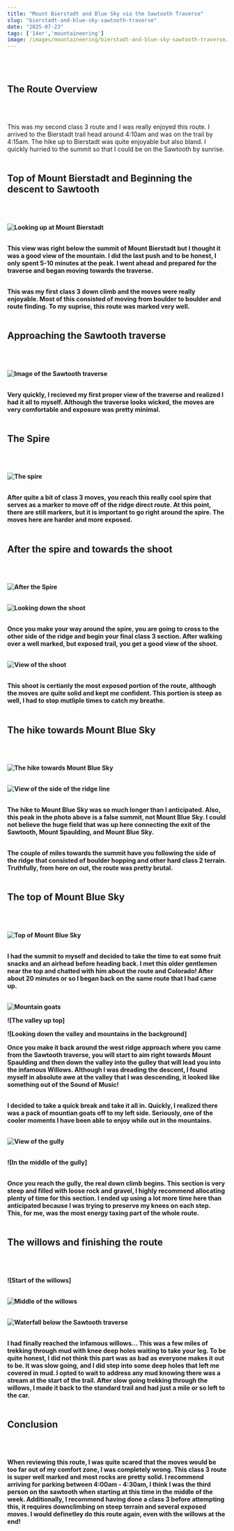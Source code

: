 ```yaml
---
title: "Mount Bierstadt and Blue Sky via the Sawtooth Traverse"
slug: "bierstadt-and-blue-sky-sawtooth-traverse"
date: "2025-07-23"
tags: ['14er','mountaineering']
image: /images/mountaineering/bierstadt-and-blue-sky-sawtooth-traverse/sawtooth-traverse-cover-photo.jpg
---
```


<br></br>
## **The Route Overview**
<br></br>

This was my second class 3 route and I was really enjoyed this route. I arrived to the Bierstadt trail head around 4:10am and was on the trail by 4:15am. The hike up to Bierstadt was quite enjoyable but also bland. I quickly hurried to the summit so that I could be on the Sawtooth by sunrise. 
<br></br>

<h2><b>Top of Mount Bierstadt and Beginning the descent to Sawtooth<b></h2>
<br></br>

![Looking up at Mount Bierstadt]( /images/mountaineering/bierstadt-and-blue-sky-sawtooth-traverse/last-push-up-bierstadt.jpg )
<br></br>

This view was right below the summit of Mount Bierstadt but I thought it was a good view of the mountain. I did the last push and to be honest, I only spent 5-10 minutes at the peak. I went ahead and prepared for the traverse and began moving towards the traverse.
<br></br>

This was my first class 3 down climb and the moves were really enjoyable. Most of this consisted of moving from boulder to boulder and route finding. To my suprise, this route was marked very well. 
<br></br>

## **Approaching the Sawtooth traverse**
<br></br>

![Image of the Sawtooth traverse]( /images/mountaineering/bierstadt-and-blue-sky-sawtooth-traverse/looking-across-the-traverse.jpg )
<br></br>

Very quickly, I recieved my first proper view of the traverse and realized I had it all to myself. Although the traverse looks wicked, the moves are very comfortable and exposure was pretty minimal.
<br></br>

## **The Spire**
<br></br>

![The spire]( /images/mountaineering/bierstadt-and-blue-sky-sawtooth-traverse/spire-on-the-traverse.jpg )
<br></br>

After quite a bit of class 3 moves, you reach this really cool spire that serves as a marker to move off of the ridge direct route. At this point, there are still markers, but it is important to go right around the spire. The moves here are harder and more exposed.
<br></br>

## **After the spire and towards the shoot**
<br></br>

![After the Spire]( /images/mountaineering/bierstadt-and-blue-sky-sawtooth-traverse/after-the-spire.jpg )
<br></br>

![Looking down the shoot]( /images/mountaineering/bierstadt-and-blue-sky-sawtooth-traverse/looking-back-at-the-traverse.jpg )
<br></br>

Once you make your way around the spire, you are going to cross to the other side of the ridge and begin your final class 3 section. After walking over a well marked, but exposed trail, you get a good view of the shoot.
<br></br>

![View of the shoot]( /images/mountaineering/bierstadt-and-blue-sky-sawtooth-traverse/looking-up-the-last-shoot.jpg )
<br></br>

This shoot is certianly the most exposed portion of the route, although the moves are quite solid and kept me confident. This portion is steep as well, I had to stop mutliple times to catch my breathe. 
<br></br>

## **The hike towards Mount Blue Sky**
<br></br>

![The hike towards Mount Blue Sky]( /images/mountaineering/bierstadt-and-blue-sky-sawtooth-traverse/heading-towards-blue-sky.jpg )
<br></br>

![View of the side of the ridge line]( /images/mountaineering/bierstadt-and-blue-sky-sawtooth-traverse/ridge-route-towards-blue-sky.jpg )
<br></br>

The hike to Mount Blue Sky was so much longer than I anticipated. Also, this peak in the photo above is a false summit, not Mount Blue Sky. I could not believe the huge field that was up here connecting the exit of the Sawtooth, Mount Spaulding, and Mount Blue Sky. 
<br></br>

The couple of miles towards the summit have you following the side of the ridge that consisted of boulder hopping and other hard class 2 terrain. Truthfully, from here on out, the route was pretty brutal. 
<br></br>

## **The top of Mount Blue Sky**
<br></br>

![Top of Mount Blue Sky]( /images/mountaineering/bierstadt-and-blue-sky-sawtooth-traverse/on-top-of-blue-sky.jpg )
<br></br>

I had the summit to myself and decided to take the time to eat some fruit snacks and an airhead before heading back. I met this older gentlemen near the top and chatted with him about the route and Colorado! After about 20 minutes or so I began back on the same route that I had came up.
<br></br>

![Mountain goats]( /images/mountaineering/bierstadt-and-blue-sky-sawtooth-traverse/ )

![The valley up top]

![Looking down the valley and mountains in the background]

Once you make it back around the west ridge approach where you came from the Sawtooth traverse, you will start to aim right towards Mount Spaulding and then down the valley into the gulley that will lead you into the infamous Willows. Although I was dreading the descent, I found myself in absolute awe at the valley that I was descending, it looked like something out of the Sound of Music!
<br></br>

I decided to take a quick break and take it all in. Quickly, I realized there was a pack of mountian goats off to my left side. Seriously, one of the cooler moments I have been able to enjoy while out in the mountains. 
<br></br>

![View of the gully]( /images/mountaineering/bierstadt-and-blue-sky-sawtooth-traverse/looking-down-the-gully.jpg )
<br></br>

![In the middle of the gully]
<br></br>

Once you reach the gully, the real down climb begins. This section is very steep and filled with loose rock and gravel, I highly recommend allocating plenty of time for this section. I ended up using a lot more time here than anticipated because I was trying to preserve my knees on each step. This, for me, was the most energy taxing part of the whole route.
<br></br>

## **The willows and finishing the route**
<br></br>

![Start of the willows]
<br></br>

![Middle of the willows]( /images/mountaineering/bierstadt-and-blue-sky-sawtooth-traverse/middle-of-the-willows.jpg )
<br></br>

![Waterfall below the Sawtooth traverse]( /images/mountaineering/bierstadt-and-blue-sky-sawtooth-traverse/waterfall-below-the-traverse.jpg )
<br></br>

I had finally reached the infamous willows... This was a few miles of trekking through mud with knee deep holes waiting to take your leg. To be quite honest, I did not think this part was as bad as everyone makes it out to be. It was slow going, and I did step into some deep holes that left me covered in mud. I opted to wait to address any mud knowing there was a stream at the start of the trail. After slow going trekking through the willows, I made it back to the standard trail and had just a mile or so left to the car.
<br></br>

## **Conclusion**
<br></br>

When reviewing this route, I was quite scared that the moves would be too far out of my comfort zone, I was completely wrong. This class 3 route is super well marked and most rocks are pretty solid. I recommend arriving for parking between 4:00am - 4:30am, I think I was the third person on the sawtooth when starting at this time in the middle of the week. Additionally, I recommend having done a class 3 before attempting this, it requires downclimbing on steep terrain and several exposed moves. I would definetley do this route again, even with the willows at the end!